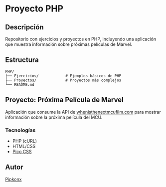 # Proyecto PHP
## Descripción
Repositorio con ejercicios y proyectos en PHP, incluyendo una aplicación que muestra información sobre próximas películas de Marvel.

## Estructura
```
PHP/
├── Ejercicios/            # Ejemplos básicos de PHP
├── Proyectos/             # Proyectos más complejos
└── README.md
```

## Proyecto: Próxima Película de Marvel
Aplicación que consume la API de [whenisthenextmcufilm.com](https://whenisthenextmcufilm.com/api) para mostrar información sobre la próxima película del MCU.

### Tecnologías
- PHP (cURL)
- HTML/CSS
- [Pico CSS](https://picocss.com/)

## Autor
[Pipkonx](https://github.com/Pipkonx)
